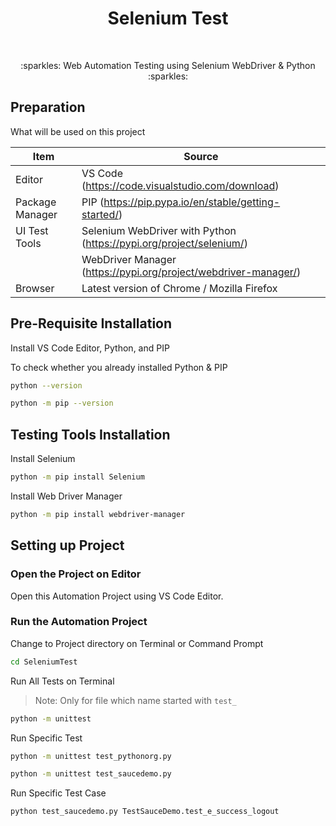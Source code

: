 <h1 align="center">Selenium Test</h1></br>

<p align="center">
:sparkles: Web Automation Testing using Selenium WebDriver &amp; Python :sparkles:
</p>

## Preparation

What will be used on this project


| Item           | Source                                                         |
| -------------- | ------------------------------------------------------------ |
| Editor         | VS Code (https://code.visualstudio.com/download) |
| Package Manager| PIP (https://pip.pypa.io/en/stable/getting-started/) |
| UI Test Tools  | Selenium WebDriver with Python (https://pypi.org/project/selenium/) |
|                | WebDriver Manager (https://pypi.org/project/webdriver-manager/) |
| Browser        | Latest version of Chrome / Mozilla Firefox  |


## Pre-Requisite Installation

Install VS Code Editor, Python, and PIP

To check whether you already installed Python & PIP

```Bash
python --version
```
```Bash
python -m pip --version 
```

## Testing Tools Installation

Install Selenium

```Bash
python -m pip install Selenium
```

Install Web Driver Manager

```Bash
python -m pip install webdriver-manager
```

## Setting up Project





### Open the Project on Editor

Open this Automation Project using VS Code Editor.

### Run the Automation Project 

Change to Project directory on Terminal or Command Prompt

```Bash
cd SeleniumTest
```

Run All Tests on Terminal

> Note: Only for file which name started with `test_`

```Bash
python -m unittest
```

Run Specific Test 

```Bash
python -m unittest test_pythonorg.py
```

```Bash
python -m unittest test_saucedemo.py
```

Run Specific Test Case 

```Bash
python test_saucedemo.py TestSauceDemo.test_e_success_logout
```
